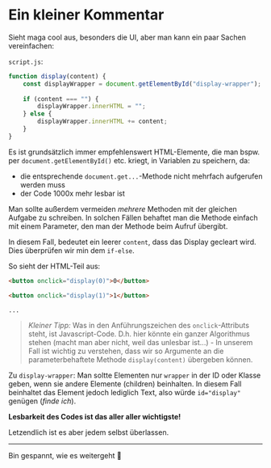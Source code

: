 # Ein kleiner Kommentar

Sieht maga cool aus, besonders die UI, aber man kann ein paar Sachen vereinfachen:

`script.js`:

```js
function display(content) {
    const displayWrapper = document.getElementById("display-wrapper");
    
    if (content === "") {
        displayWrapper.innerHTML = "";
    } else {
        displayWrapper.innerHTML += content;
    }
}
```

Es ist grundsätzlich immer empfehlenswert HTML-Elemente, die man bspw. per `document.getElementById()` etc. kriegt, in Variablen zu speichern, da:

* die entsprechende `document.get...`-Methode nicht mehrfach aufgerufen werden muss
* der Code 1000x mehr lesbar ist


Man sollte außerdem vermeiden *mehrere* Methoden mit der gleichen Aufgabe zu schreiben. In solchen Fällen behaftet man die Methode einfach mit einem Parameter, den man der Methode beim Aufruf übergibt.

In diesem Fall, bedeutet ein leerer `content`, dass das Display gecleart wird. Dies überprüfen wir min dem `if-else`. 

So sieht der HTML-Teil aus:

```html
<button onclick="display(0)">0</button>

<button onclick="display(1)">1</button>

...
```

> *Kleiner Tipp:* Was in den Anführungszeichen des `onclick`-Attributs steht, ist Javascript-Code. D.h. hier könnte ein ganzer Algorithmus stehen (macht man aber nicht, weil das unlesbar ist...) - In unserem Fall ist wichtig zu verstehen, dass wir so Argumente an die parameterbehaftete Methode `display(content)` übergeben können.

Zu `display-wrapper`:
Man soltte Elementen nur `wrapper` in der ID oder Klasse geben, wenn sie andere Elemente (children) beinhalten. In diesem Fall beinhaltet das Element jedoch lediglich Text, also würde `id="display"` genügen (*finde ich*).

**Lesbarkeit des Codes ist das aller aller wichtigste!**

Letzendlich ist es aber jedem selbst überlassen.


---
Bin gespannt, wie es weitergeht 💯 
